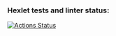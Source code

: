 ### Hexlet tests and linter status:
[![Actions Status](https://github.com/shelser/frontend-project-11/actions/workflows/hexlet-check.yml/badge.svg)](https://github.com/shelser/frontend-project-11/actions)